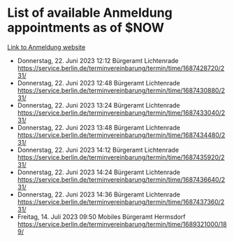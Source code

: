 # List of available Anmeldung appointments as of $NOW
[Link to Anmeldung website](https://service.berlin.de/terminvereinbarung/termin/tag.php?termin=1&anliegen[]=120686&dienstleisterlist=122210,122217,327316,122219,327312,122227,327314,122231,327346,122243,327348,122254,122252,329742,122260,329745,122262,329748,122271,327278,122273,327274,122277,327276,330436,122280,327294,122282,327290,122284,327292,122291,327270,122285,327266,122286,327264,122296,327268,150230,329760,122297,327286,122294,327284,122312,329763,122314,329775,122304,327330,122311,327334,122309,327332,317869,122281,327352,122279,329772,122283,122276,327324,122274,327326,122267,329766,122246,327318,122251,327320,122257,327322,122208,327298,122226,327300&herkunft=http%3A%2F%2Fservice.berlin.de%2Fdienstleistung%2F120686%2F)
- Donnerstag, 22. Juni 2023 12:12 Bürgeramt Lichtenrade https://service.berlin.de/terminvereinbarung/termin/time/1687428720/231/
- Donnerstag, 22. Juni 2023 12:48 Bürgeramt Lichtenrade https://service.berlin.de/terminvereinbarung/termin/time/1687430880/231/
- Donnerstag, 22. Juni 2023 13:24 Bürgeramt Lichtenrade https://service.berlin.de/terminvereinbarung/termin/time/1687433040/231/
- Donnerstag, 22. Juni 2023 13:48 Bürgeramt Lichtenrade https://service.berlin.de/terminvereinbarung/termin/time/1687434480/231/
- Donnerstag, 22. Juni 2023 14:12 Bürgeramt Lichtenrade https://service.berlin.de/terminvereinbarung/termin/time/1687435920/231/
- Donnerstag, 22. Juni 2023 14:24 Bürgeramt Lichtenrade https://service.berlin.de/terminvereinbarung/termin/time/1687436640/231/
- Donnerstag, 22. Juni 2023 14:36 Bürgeramt Lichtenrade https://service.berlin.de/terminvereinbarung/termin/time/1687437360/231/
- Freitag, 14. Juli 2023 09:50 Mobiles Bürgeramt Hermsdorf https://service.berlin.de/terminvereinbarung/termin/time/1689321000/189/
